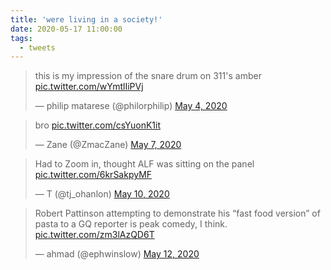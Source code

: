 ```yaml
---
title: 'were living in a society!'
date: 2020-05-17 11:00:00
tags:
  - tweets
---
```

<blockquote class="twitter-tweet"><p lang="en" dir="ltr">this is my impression of the snare drum on 311&#39;s amber <a href="https://t.co/wYmtlIiPVj">pic.twitter.com/wYmtlIiPVj</a></p>&mdash; philip matarese (@philorphilip) <a href="https://twitter.com/philorphilip/status/1257370985998823424?ref_src=twsrc%5Etfw">May 4, 2020</a></blockquote> <script async src="https://platform.twitter.com/widgets.js" charset="utf-8"></script>
<blockquote class="twitter-tweet"><p lang="und" dir="ltr">bro <a href="https://t.co/csYuonK1it">pic.twitter.com/csYuonK1it</a></p>&mdash; Zane (@ZmacZane) <a href="https://twitter.com/ZmacZane/status/1258243256288194560?ref_src=twsrc%5Etfw">May 7, 2020</a></blockquote> <script async src="https://platform.twitter.com/widgets.js" charset="utf-8"></script>
<blockquote class="twitter-tweet"><p lang="en" dir="ltr">Had to Zoom in, thought ALF was sitting on the panel <a href="https://t.co/6krSakpyMF">pic.twitter.com/6krSakpyMF</a></p>&mdash; T (@tj_ohanlon) <a href="https://twitter.com/tj_ohanlon/status/1259520299437035521?ref_src=twsrc%5Etfw">May 10, 2020</a></blockquote> <script async src="https://platform.twitter.com/widgets.js" charset="utf-8"></script>
<blockquote class="twitter-tweet"><p lang="en" dir="ltr">Robert Pattinson attempting to demonstrate his “fast food version” of pasta to a GQ reporter is peak comedy, I think. <a href="https://t.co/zm3lAzQD6T">pic.twitter.com/zm3lAzQD6T</a></p>&mdash; ahmad (@ephwinslow) <a href="https://twitter.com/ephwinslow/status/1260174908258123776?ref_src=twsrc%5Etfw">May 12, 2020</a></blockquote> <script async src="https://platform.twitter.com/widgets.js" charset="utf-8"></script>
